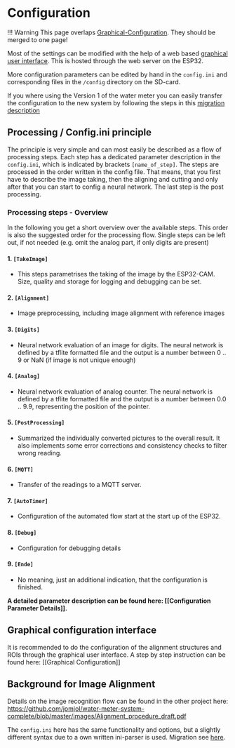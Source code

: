 # Configuration

!!! Warning
    This page overlaps [Graphical-Configuration](../Graphical-Configuration). They should be merged to one page!


Most of the settings can be modified with the help of a web based [graphical user interface](Graphical-configuration). This is hosted through the web server on the ESP32.

More configuration parameters can be edited by hand in the `config.ini` and corresponding files in the `/config` directory on the SD-card. 



If you where using the Version 1 of the water meter you can easily transfer the configuration to the new system by following the steps in this [migration description](outdated--Migrate-Old-Config-To-New-Config.md)



## Processing / Config.ini principle

The principle is very simple and can most easily be described as a flow of processing steps. Each step has a dedicated parameter description in the ``config.ini``, which is indicated by brackets ```[name_of_step]```. The steps are processed in the order written in the config file. That means, that you first have to describe the image taking, then the aligning and cutting and only after that you can start to config a neural network. The last step is the post processing.

###  Processing steps - Overview

In the following you get a short overview over the available steps. This order is also the suggested order for the processing flow. Single steps can be left out, if not needed (e.g. omit the analog part, if only digits are present)

#### 1. ``[TakeImage]``

* This steps parametrises the taking of the image by the ESP32-CAM. Size, quality and storage for logging and debugging can be set.

#### 2. ``[Alignment]``
* Image preprocessing, including image alignment with reference images

#### 3. ``[Digits]``

* Neural network evaluation of an image for digits. The neural network is defined by a tflite formatted file and the output is a number between 0 .. 9 or NaN (if image is not unique enough)

#### 4. ``[Analog]``
- Neural network evaluation of analog counter. The neural network is defined by a tflite formatted file and the output is a number between 0.0 .. 9.9, representing the position of the pointer.


#### 5. ``[PostProcessing]``
- Summarized the individually converted pictures to the overall result. It also implements some error corrections and consistency checks to filter wrong reading.

#### 6. ``[MQTT]``

  - Transfer of the readings to a MQTT server.


#### 7. ``[AutoTimer]``
- Configuration of the automated flow start at the start up of the ESP32. 

#### 8. ``[Debug]``
- Configuration for debugging details

#### 9. ``[Ende]``
- No meaning, just an additional indication, that the configuration is finished.

  

**A detailed parameter description can be found here: [[Configuration Parameter Details]].**



## Graphical configuration interface

It is recommended to do the configuration of the alignment structures and ROIs through the graphical user interface. A step by step instruction can be found here: [[Graphical Configuration]]



## Background for Image Alignment

Details on the image recognition flow can be found in the other project here: https://github.com/jomjol/water-meter-system-complete/blob/master/images/Alignment_procedure_draft.pdf

The ```config.ini``` here has the same functionality and options, but a slightly different syntax due to a own written ini-parser is used. Migration see [here](outdated--Migrate-Old-Config-To-New-Config.md).

